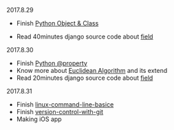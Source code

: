 2017.8.29
- Finish [Python Object & Class](https://www.programiz.com/python-programming/operator-overloading)

- Read 40minutes django source code about [field](https://github.com/django/django/blob/master/django/db/models/fields/__init__.py)

2017.8.30
- Finish [Python @property](https://www.programiz.com/python-programming/property)
- Know more about [Euclidean Algorithm](http://sites.math.rutgers.edu/~greenfie/gs2004/euclid.html) and its extend 
- Read 20minutes django source code about [field](https://github.com/django/django/blob/master/django/db/models/fields/__init__.py)

2017.8.31
- Finish [linux-command-line-basice](https://cn.udacity.com/course/linux-command-line-basics--ud595)
- Finish [version-control-with-git](https://cn.udacity.com/course/version-control-with-git--ud123) 
- Making iOS app
